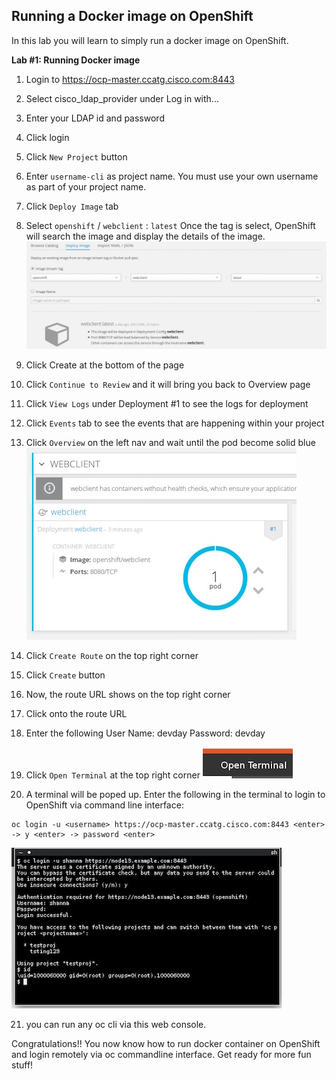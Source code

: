 ## Running a Docker image on OpenShift

In this lab you will learn to simply run a docker image on OpenShift.

**Lab #1: Running Docker image**

1. Login to https://ocp-master.ccatg.cisco.com:8443
2. Select cisco_ldap_provider under Log in with...
3. Enter your LDAP id and password
4. Click login
5. Click `New Project` button
6. Enter `username-cli` as project name. You must use your own username as part of your project name. 
7. Click `Deploy Image` tab
8. Select `openshift` / `webclient` : `latest`
Once the tag is select, OpenShift will search the image and display the details of the image.
![image](images/deployImageTab.jpg)
9. Click Create at the bottom of the page
10. Click `Continue to Review` and it will bring you back to Overview page
11. Click `View Logs` under Deployment #1 to see the logs for deployment
12. Click `Events` tab to see the events that are happening within your project
13. Click `Overview` on the left nav and wait until the pod become solid blue
![image](images/runningPod.jpg)
14. Click `Create Route` on the top right corner
15. Click `Create` button
16. Now, the route URL shows on the top right corner 
17. Click onto the route URL
18. Enter the following
    User Name: devday 
    Password: devday
19. Click `Open Terminal` at the top right corner
![image](images/openTerminal.jpg)

20. A terminal will be poped up. Enter the following in the terminal to login to OpenShift via command line interface: 

```
oc login -u <username> https://ocp-master.ccatg.cisco.com:8443 <enter>  -> y <enter> -> password <enter>
```
![image](images/webconsole.jpg)

21. you can run any oc cli via this web console.


Congratulations!! You now know how to run docker container on OpenShift and login remotely via oc commandline interface. Get ready for more fun stuff!
